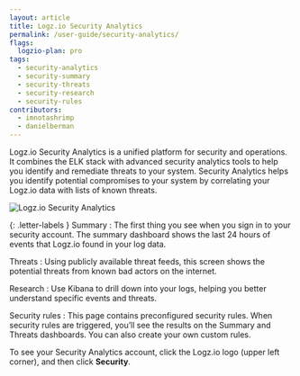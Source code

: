 ```yaml
---
layout: article
title: Logz.io Security Analytics
permalink: /user-guide/security-analytics/
flags:
  logzio-plan: pro
tags:
  - security-analytics
  - security-summary
  - security-threats
  - security-research
  - security-rules
contributors:
  - imnotashrimp
  - danielberman
---
```


Logz.io Security Analytics is a unified platform for security and operations.
It combines the ELK stack with advanced security analytics tools to help you identify and remediate threats to your system.
Security Analytics helps you identify potential compromises to your system by correlating your Logz.io data with lists of known threats.

![Logz.io Security Analytics]({{site.baseurl}}/images/security-analytics/security-analytics--annotated.png)

{: .letter-labels }
Summary
  : The first thing you see when you sign in to your security account.
    The summary dashboard shows the last 24 hours of events that Logz.io found in your log data.

Threats
  : Using publicly available threat feeds, this screen shows the potential threats from known bad actors on the internet.

Research
  : Use Kibana to drill down into your logs, helping you better understand specific events and threats.


Security rules
  : This page contains preconfigured security rules.
    When security rules are triggered, you’ll see the results on the Summary and Threats dashboards.
    You can also create your own custom rules.


To see your Security Analytics account, click the Logz.io logo (upper left corner), and then click **Security**.
